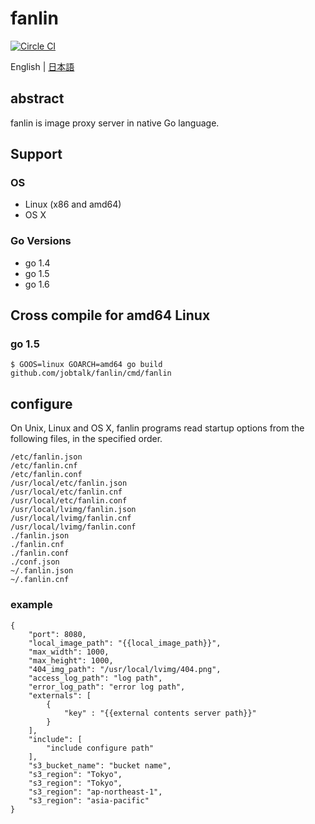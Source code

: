 # fanlin

[![Circle CI](https://circleci.com/gh/jobtalk/fanlin/tree/master.svg?style=shield)](https://circleci.com/gh/jobtalk/fanlin/tree/master)

English | [日本語](README.ja.md)

## abstract
fanlin is image proxy server in native Go language.

## Support
### OS
* Linux (x86 and amd64)
* OS X

### Go Versions
* go 1.4
* go 1.5
* go 1.6

## Cross compile for amd64 Linux
### go 1.5
```
$ GOOS=linux GOARCH=amd64 go build github.com/jobtalk/fanlin/cmd/fanlin
```

## configure
On Unix, Linux and OS X, fanlin programs read startup options from the following files, in the specified order.

```
/etc/fanlin.json
/etc/fanlin.cnf
/etc/fanlin.conf
/usr/local/etc/fanlin.json
/usr/local/etc/fanlin.cnf
/usr/local/etc/fanlin.conf
/usr/local/lvimg/fanlin.json
/usr/local/lvimg/fanlin.cnf
/usr/local/lvimg/fanlin.conf
./fanlin.json
./fanlin.cnf
./fanlin.conf
./conf.json
~/.fanlin.json
~/.fanlin.cnf
```

### example
```
{
    "port": 8080,
    "local_image_path": "{{local_image_path}}",
    "max_width": 1000,
    "max_height": 1000,
    "404_img_path": "/usr/local/lvimg/404.png",
    "access_log_path": "log path",
    "error_log_path": "error log path",
    "externals": [
        {
            "key" : "{{external contents server path}}"
        }
    ],
    "include": [
        "include configure path"
    ],
    "s3_bucket_name": "bucket name",
    "s3_region": "Tokyo",
    "s3_region": "Tokyo",
    "s3_region": "ap-northeast-1",
    "s3_region": "asia-pacific"
}
```
